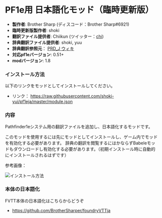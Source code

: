 # PF1e用 日本語化モッド（臨時更新版）

* **製作者**: Brother Sharp (ディスコード：Brother Sharp#6921)
* **臨時更新版製作者**: shoki
* **翻訳ファイル提供者**: Chiikun (ツイッター：[chi](https://twitter.com/_chikun))
* **辞典翻訳ファイル提供者**: shoki, yuu
* **辞典翻訳参照元**： [PRD_J ウィキ](https://w.atwiki.jp/prdj/)
* **対応pf1eバージョン**: 0.51+
* **modバージョン**: 1.8

### インストール方法

以下のリンクをモッドとしてインストールしてください。

* リンク： https://raw.githubusercontent.com/shoki-yui/pf1eja/master/module.json

### 内容
Pathfinder1eシステム用の翻訳ファイルを追加し、日本語化するモッドです。

このモッドを使用するには先にモッドとしてインストールし、ゲーム内でモッドを有効化する必要があります。
辞典の翻訳を閲覧するにはかならずBabeleモッドもダウンロードし有効化する必要があります。（初期インストール時に自動的にインストールされるはずです）

参考画像：

![インストール方法](https://i.imgur.com/4zYL873.jpg)


### 本体の日本語化
FVTT本体の日本語化はこちらからどうぞ

* https://github.com/BrotherSharper/foundryVTTja